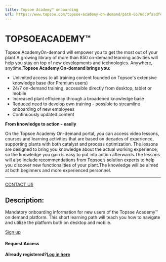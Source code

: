 ```yaml
---
title: Topsoe Academy™ onboarding
url: https://www.topsoe.com/topsoe-academy-on-demand/path-6576dc9faadf4d835b8130b7#main-content
---
```


# TOPSOEACADEMY™

Topsoe AcademyOn-demand will empower you to get the most out of your plant.A growing library of more than 850 on-demand learning activities will help you stay on top of new developments and technologies. Anywhere, anytime.**Topsoe Academy On-demand brings you:**

- Unlimited access to all training content founded on Topsoe's extensive knowledge base (for Premium users)
- 24/7 on-demand training, accessible directly from desktop, tablet or mobile
- Increased plant efficiency through a broadened knowledge base
- Reduced need to develop own training - possible to streamline onboarding of new employees
- Continuously updated content

**From knowledge to action - easily**

On the Topsoe Academy On-demand portal, you can access video lessons, courses and learning activities that are based on decades of experience, supporting plants with both catalyst and process optimization. The lessons are designed to bring you knowledge about the actual working experience, so the knowledge you gain is easy to put into action afterwards.The lessons will also include recommendations from Topsoe’s solution experts to help you discover new functionalities of your plant.The knowledge will be aimed at both beginners and more experienced personnel.

****

[CONTACT US](https://www.topsoe.com/topsoe-academy-on-demand)

## Description:

Mandatory onboarding information for new users of the Topsoe Academy™ on demand platform. This short learning path will teach you how to navigate and utilize the platform both on desktop and mobile.

[Sign up](https://academy.topsoe.com/paths/6576dc9faadf4d835b8130b7/home)

#### Request Access

**Already registered?[Log in here](https://academy.topsoe.com/home/content/all)**